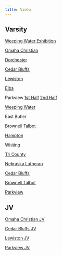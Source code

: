 ```yaml
---
title: Video
---
```

## Varsity
[Weeping Water Exhibition](https://www.youtube.com/watch?v=ursGrJBEZaE&start=6600)

[Omaha Christian](https://www.youtube.com/watch?v=utIpvVrFD74&start=9515)

[Dorchester](https://youtu.be/MXLH1R3kCRE?t=6567)

[Cedar Bluffs](https://youtu.be/2LrolpXqiGY?t=9070)

[Lewiston](https://youtu.be/RxPYTkeDEbw?t=9702)

[Elba](https://youtu.be/4K2E0EiELrQ?t=7337)

Parkview [1st Half](https://youtu.be/FwOHlK-6bpM?t=11811) [2nd Half](https://youtu.be/ROlao_JetYQ)

[Weeping Water](https://youtu.be/t1Jwhg21I5Y?t=6344)

East Butler

[Brownell Talbot](https://youtu.be/1IFw04Ye0dg?t=15278)

[Hampton](https://youtu.be/vVbE09dgRFM?t=10731)

[Whiting](https://youtu.be/cZ-EEhPPm8Q?t=7315)

[Tri County](https://youtu.be/dNyUTgco2pQ?t=16715)

[Nebraska Lutheran](https://youtu.be/L9kzEFvbPzM?t=9365)

[Cedar Bluffs](https://youtu.be/d0KhcjPuNXM)

[Brownell Talbot](https://youtu.be/VonI6bCiz5c)

[Parkview](https://youtu.be/5G5vxwb8rEU?t=6060)

## JV
[Omaha Christian JV](https://www.youtube.com/watch?v=utIpvVrFD74&start=3730)

[Cedar Bluffs JV](https://youtu.be/2LrolpXqiGY)

[Lewiston JV](https://youtu.be/RxPYTkeDEbw?t=422)

[Parkview JV](https://youtu.be/FwOHlK-6bpM?t=0)
